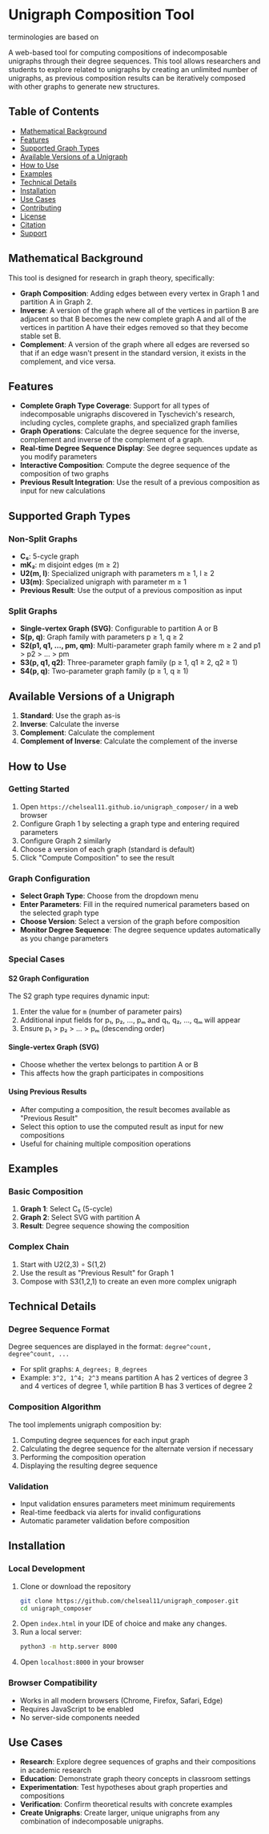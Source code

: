 # Unigraph Composition Tool

<Intro on unigraphs>
<something about Tyshkevich's theorem>
<her wiki page: https://en.wikipedia.org/wiki/Regina_Tyshkevich>
terminologies are based on <link to her paper>
<link to her paper>

A web-based tool for computing compositions of indecomposable unigraphs through their degree sequences. This tool allows researchers and students to explore related to unigraphs by creating an unlimited number of unigraphs, as previous composition results can be iteratively composed with other graphs to generate new structures.

## Table of Contents
- [Mathematical Background](#mathematical-background)
- [Features](#features)
- [Supported Graph Types](#supported-graph-types)
- [Available Versions of a Unigraph](#available-versions-of-a-unigraph)
- [How to Use](#how-to-use)
- [Examples](#examples)
- [Technical Details](#technical-details)
- [Installation](#installation)
- [Use Cases](#use-cases)
- [Contributing](#contributing)
- [License](#license)
- [Citation](#citation)
- [Support](#support)

## Mathematical Background

This tool is designed for research in graph theory, specifically:
- **Graph Composition**: Adding edges between every vertex in Graph 1 and partition A in Graph 2.
- **Inverse**: A version of the graph where all of the vertices in partiion B are adjacent so that B becomes the new complete graph A and all of the vertices in partition A have their edges removed so that they become stable set B.
- **Complement**: A version of the graph where all edges are reversed so that if an edge wasn't present in the standard version, it exists in the complement, and vice versa.

## Features

- **Complete Graph Type Coverage**: Support for all types of indecomposable unigraphs discovered in Tyschevich's research, including cycles, complete graphs, and specialized graph families
- **Graph Operations**: Calculate the degree sequence for the inverse, complement and inverse of the complement of a graph.
- **Real-time Degree Sequence Display**: See degree sequences update as you modify parameters
- **Interactive Composition**: Compute the degree sequence of the composition of two graphs
- **Previous Result Integration**: Use the result of a previous composition as input for new calculations

## Supported Graph Types

### Non-Split Graphs
- **C₅**: 5-cycle graph
- **mK₂**: m disjoint edges (m ≥ 2)
- **U2(m, l)**: Specialized unigraph with parameters m ≥ 1, l ≥ 2
- **U3(m)**: Specialized unigraph with parameter m ≥ 1
- **Previous Result**: Use the output of a previous composition as input

### Split Graphs
- **Single-vertex Graph (SVG)**: Configurable to partition A or B
- **S(p, q)**: Graph family with parameters p ≥ 1, q ≥ 2
- **S2(p1, q1, ..., pm, qm)**: Multi-parameter graph family where m ≥ 2 and p1 > p2 > ... > pm
- **S3(p, q1, q2)**: Three-parameter graph family (p ≥ 1, q1 ≥ 2, q2 ≥ 1)
- **S4(p, q)**: Two-parameter graph family (p ≥ 1, q ≥ 1)

## Available Versions of a Unigraph

1. **Standard**: Use the graph as-is
2. **Inverse**: Calculate the inverse
3. **Complement**: Calculate the complement
4. **Complement of Inverse**: Calculate the complement of the inverse

## How to Use

### Getting Started
1. Open `https://chelseal11.github.io/unigraph_composer/` in a web browser
2. Configure Graph 1 by selecting a graph type and entering required parameters
3. Configure Graph 2 similarly
4. Choose a version of each graph (standard is default)
5. Click "Compute Composition" to see the result

### Graph Configuration
- **Select Graph Type**: Choose from the dropdown menu
- **Enter Parameters**: Fill in the required numerical parameters based on the selected graph type
- **Choose Version**: Select a version of the graph before composition
- **Monitor Degree Sequence**: The degree sequence updates automatically as you change parameters

### Special Cases

#### S2 Graph Configuration
The S2 graph type requires dynamic input:
1. Enter the value for `m` (number of parameter pairs)
2. Additional input fields for p₁, p₂, ..., pₘ and q₁, q₂, ..., qₘ will appear
3. Ensure p₁ > p₂ > ... > pₘ (descending order)

#### Single-vertex Graph (SVG)
- Choose whether the vertex belongs to partition A or B
- This affects how the graph participates in compositions

#### Using Previous Results
- After computing a composition, the result becomes available as "Previous Result"
- Select this option to use the computed result as input for new compositions
- Useful for chaining multiple composition operations

## Examples

### Basic Composition
1. **Graph 1**: Select C₅ (5-cycle)
2. **Graph 2**: Select SVG with partition A
3. **Result**: Degree sequence showing the composition

### Complex Chain
1. Start with U2(2,3) ∘ S(1,2)
2. Use the result as "Previous Result" for Graph 1
3. Compose with S3(1,2,1) to create an even more complex unigraph

## Technical Details

### Degree Sequence Format
Degree sequences are displayed in the format: `degree^count, degree^count, ...`
- For split graphs: `A_degrees; B_degrees`
- Example: `3^2, 1^4; 2^3` means partition A has 2 vertices of degree 3 and 4 vertices of degree 1, while partition B has 3 vertices of degree 2

### Composition Algorithm
The tool implements unigraph composition by:
1. Computing degree sequences for each input graph
2. Calculating the degree sequence for the alternate version if necessary
3. Performing the composition operation
4. Displaying the resulting degree sequence

### Validation
- Input validation ensures parameters meet minimum requirements
- Real-time feedback via alerts for invalid configurations
- Automatic parameter validation before composition

## Installation

### Local Development
1. Clone or download the repository
   ```bash
   git clone https://github.com/chelseal11/unigraph_composer.git
   cd unigraph_composer
   ```
2. Open `index.html` in your IDE of choice and make any changes.
3. Run a local server:
   ```bash
   python3 -m http.server 8000
   ```
4. Open `localhost:8000` in your browser

### Browser Compatibility
- Works in all modern browsers (Chrome, Firefox, Safari, Edge)
- Requires JavaScript to be enabled
- No server-side components needed

## Use Cases

- **Research**: Explore degree sequences of graphs and their compositions in academic research
- **Education**: Demonstrate graph theory concepts in classroom settings
- **Experimentation**: Test hypotheses about graph properties and compositions
- **Verification**: Confirm theoretical results with concrete examples
- **Create Unigraphs**: Create larger, unique unigraphs from any combination of indecomposable unigraphs.
